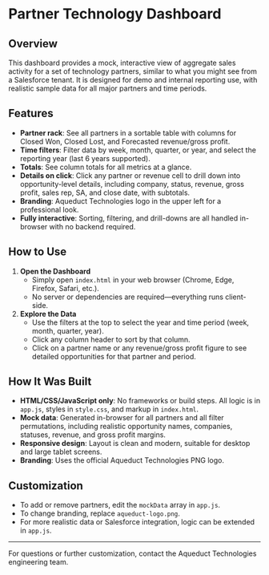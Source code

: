 # Partner Technology Dashboard

## Overview
This dashboard provides a mock, interactive view of aggregate sales activity for a set of technology partners, similar to what you might see from a Salesforce tenant. It is designed for demo and internal reporting use, with realistic sample data for all major partners and time periods.

## Features
- **Partner rack**: See all partners in a sortable table with columns for Closed Won, Closed Lost, and Forecasted revenue/gross profit.
- **Time filters**: Filter data by week, month, quarter, or year, and select the reporting year (last 6 years supported).
- **Totals**: See column totals for all metrics at a glance.
- **Details on click**: Click any partner or revenue cell to drill down into opportunity-level details, including company, status, revenue, gross profit, sales rep, SA, and close date, with subtotals.
- **Branding**: Aqueduct Technologies logo in the upper left for a professional look.
- **Fully interactive**: Sorting, filtering, and drill-downs are all handled in-browser with no backend required.

## How to Use
1. **Open the Dashboard**
   - Simply open `index.html` in your web browser (Chrome, Edge, Firefox, Safari, etc.).
   - No server or dependencies are required—everything runs client-side.
2. **Explore the Data**
   - Use the filters at the top to select the year and time period (week, month, quarter, year).
   - Click any column header to sort by that column.
   - Click on a partner name or any revenue/gross profit figure to see detailed opportunities for that partner and period.

## How It Was Built
- **HTML/CSS/JavaScript only**: No frameworks or build steps. All logic is in `app.js`, styles in `style.css`, and markup in `index.html`.
- **Mock data**: Generated in-browser for all partners and all filter permutations, including realistic opportunity names, companies, statuses, revenue, and gross profit margins.
- **Responsive design**: Layout is clean and modern, suitable for desktop and large tablet screens.
- **Branding**: Uses the official Aqueduct Technologies PNG logo.

## Customization
- To add or remove partners, edit the `mockData` array in `app.js`.
- To change branding, replace `aqueduct-logo.png`.
- For more realistic data or Salesforce integration, logic can be extended in `app.js`.

---
For questions or further customization, contact the Aqueduct Technologies engineering team.
